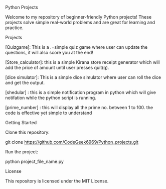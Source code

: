 Python Projects

Welcome to my repository of beginner-friendly Python projects! These projects solve simple real-world problems and are great for learning and practice.

Projects

[Quizgame]: This is a .=simple quiz game where user can update the questions, it will also score you at the end!

[Store_calculator]: this is a simple Kirana store receipt generator which will add the price of amount until user presses quit(q).

[dice simulator]: This is a simple dice simulator where user can roll the dice and get the output.

[shedular] : this is a simple notification program in python which will give notifation while the python script is running.

[prime_number] : this will display all the prime no. between 1 to 100. the code is effective yet simple to understand

Getting Started

Clone this repository:

git clone https://github.com/CodeGeek6969/Python_projects.git

Run the project:

python project_file_name.py

License

This repository is licensed under the MIT License.
